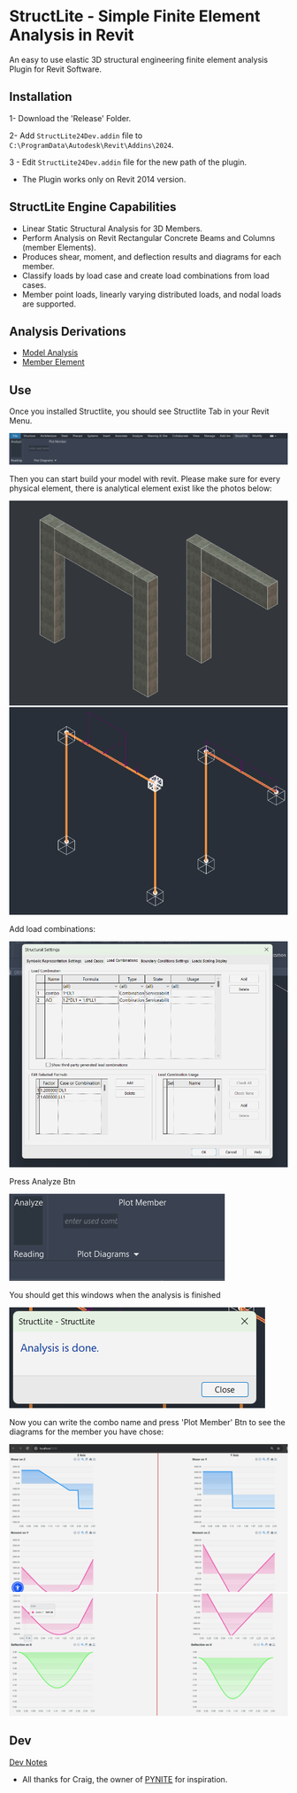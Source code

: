 # StructLite - Simple Finite Element Analysis in Revit
An easy to use elastic 3D structural engineering finite element analysis Plugin for Revit Software.
## Installation
1- Download the 'Release' Folder.

2- Add `StructLite24Dev.addin` file to `C:\ProgramData\Autodesk\Revit\Addins\2024`.

3 - Edit `StructLite24Dev.addin` file for the new path of the plugin.

* The Plugin works only on Revit 2014 version.

## StructLite Engine Capabilities
* Linear Static Structural Analysis for 3D Members.
* Perform Analysis on Revit Rectangular Concrete Beams and Columns (member Elements).
* Produces shear, moment, and deflection results and diagrams for each member.
* Classify loads by load case and create load combinations from load cases.
* Member point loads, linearly varying distributed loads, and nodal loads are supported.

## Analysis Derivations
* [Model Analysis](docs/ModelAnalysis.md)
* [Member Element](docs/MemberElement.md)

## Use
Once you installed Structlite, you should see Structlite Tab in your Revit Menu.

![alt text](docs/images/tab.png)

Then you can start build your model with revit.
Please make sure for every physical element, there is analytical element exist like the photos below:

![alt text](docs/images/phyElems.png)
![alt text](docs/images/AnaElems.png)

Add load combinations:

![alt text](docs/images/LoadCombos.png)

Press Analyze Btn

![alt text](docs/images/AnaBtn.png)

You should get this windows when the analysis is finished

![alt text](docs/images/AnaDone.png)

Now you can write the combo name and press 'Plot Member' Btn to see the diagrams for the member you have chose:

![alt text](docs/images/diagrams1.png)
![alt text](docs/images/diagrams2.png)
## Dev
[Dev Notes](docs/Dev.md)

* All thanks for Craig, the owner of [PYNITE](https://github.com/JWock82/PyNite) for inspiration.
